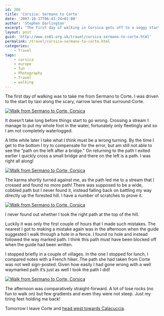 ```yaml
---
id: 386
title: 'Corsica: Sermano to Corte'
date: '2007-10-17T06:43:24+01:00'
author: 'Stephen Darlington'
excerpt: 'The first day of walking in Corsica gets off to a soggy start but all is forgiven after some spectacular views.'
layout: post
guid: 'http://www.zx81.org.uk/travel/corsica-sermano-to-corte.html'
permalink: /travel/corsica-sermano-to-corte.html
categories:
    - Travel
tags:
    - corsica
    - europe
    - fun
    - Photography
    - Travel
    - walking
---
```


The first day of walking was to take me from Sermano to Corte. I was driven to the start by taxi along the scary, narrow lanes that surround Corte.

[![Walk from Sermano to Corte, Corsica](https://i0.wp.com/farm4.staticflickr.com/3713/11994961464_d8b084fbfe.jpg?resize=500%2C333)](http://www.flickr.com/photos/stephendarlington/11994961464/ "Walk from Sermano to Corte, Corsica by stephendarlington, on Flickr")

It doesn’t take long before things start to go wrong. Crossing a stream I manage to put my whole foot in the water, fortunately only fleetingly and so I am not completely waterlogged.

A little while later I take what I think must be a wrong turning. By the time I get to the bottom I try to compensate for the error, but am still not able to see the “path on the left after a bridge.” On returning to the path I exited earlier I quickly cross a small bridge and there on the left is a path. I was right all along!

[![Walk from Sermano to Corte, Corsica](https://i0.wp.com/farm6.staticflickr.com/5481/11995408326_424467232c.jpg?resize=500%2C333)](http://www.flickr.com/photos/stephendarlington/11995408326/ "Walk from Sermano to Corte, Corsica by stephendarlington, on Flickr")

The karma shortly turned against me, as the path led me to a stream that I crossed and found no more path! There was supposed to be a wide, cobbled path but I never found it, instead falling back on battling my way directly up the forested hill. I have a number of scratches to prove it.

[![Walk from Sermano to Corte, Corsica](https://i0.wp.com/farm8.staticflickr.com/7342/11994892553_7b102985af.jpg?resize=333%2C500)](http://www.flickr.com/photos/stephendarlington/11994892553/ "Walk from Sermano to Corte, Corsica by stephendarlington, on Flickr")

I never found out whether I took the right path at the top of the hill.

Luckily it was only the first couple of hours that I made such mistakes. The nearest I got to making a mistake again was in the afternoon when the guide suggested I walk through a hole in a fence. I found no hole and instead followed the way marked path. I think this path must have been blocked off when the guide had been written.

I stopped briefly in a couple of villages. In the one I stopped for lunch, I compared notes with a French hiker. The path she had taken from Corte was not well sign-posted. Given how easily I had gone wrong with a well waymarked path it’s just as well I took the path I did!

[![Walk from Sermano to Corte, Corsica](https://i0.wp.com/farm8.staticflickr.com/7319/11995409706_6b8da62f1c.jpg?resize=500%2C333)](http://www.flickr.com/photos/stephendarlington/11995409706/ "Walk from Sermano to Corte, Corsica by stephendarlington, on Flickr")

The afternoon was comparatively straight-forward. A lot of lose rocks (no fun to walk on) but few gradients and even they were not steep. Just my tiring feet holding me back!

Tomorrow I leave Corte and [head west towards Calacuccia](/travel/corsica-corte-to-calacuccia.html).